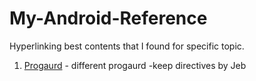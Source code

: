# My-Android-Reference
Hyperlinking best contents that I found for specific topic. 

1) [Progaurd](https://jebware.com/blog/?p=418) - different progaurd -keep directives by Jeb
